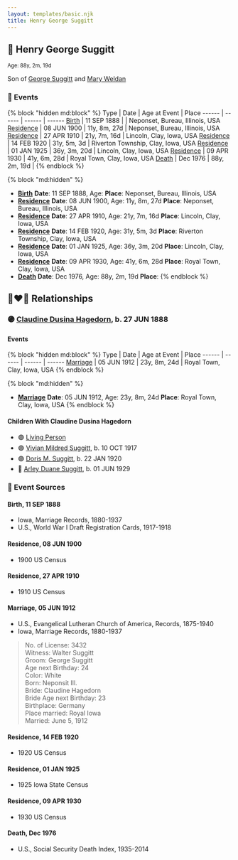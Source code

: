 ```yaml
---
layout: templates/basic.njk
title: Henry George Suggitt
---
```

## 🔵 Henry George Suggitt
<small>Age: 88y, 2m, 19d</small>

Son of [George Suggitt](/people/4/48171276) and [Mary Weldan](/people/1/18538354)

### 📆 Events

{% block "hidden md:block" %}
Type | Date | Age at Event | Place
------ | ------ | ------ | ------
[Birth](#event-event-2) | 11 SEP 1888 |  | Neponset, Bureau, Illinois, USA
[Residence](#event-event-0) | 08 JUN 1900 | 11y, 8m, 27d | Neponset, Bureau, Illinois, USA
[Residence](#event-event-1) | 27 APR 1910 | 21y, 7m, 16d | Lincoln, Clay, Iowa, USA
[Residence](#event-event-2) | 14 FEB 1920 | 31y, 5m, 3d | Riverton Township, Clay, Iowa, USA
[Residence](#event-event-3) | 01 JAN 1925 | 36y, 3m, 20d | Lincoln, Clay, Iowa, USA
[Residence](#event-event-4) | 09 APR 1930 | 41y, 6m, 28d | Royal Town, Clay, Iowa, USA
[Death](#event-event-8) | Dec 1976 | 88y, 2m, 19d |
{% endblock %}

{% block "md:hidden" %}
- **[Birth](#event-event-2)**
**Date**: 11 SEP 1888, Age:
**Place**: Neponset, Bureau, Illinois, USA
- **[Residence](#event-event-0)**
**Date**: 08 JUN 1900, Age: 11y, 8m, 27d
**Place**: Neponset, Bureau, Illinois, USA
- **[Residence](#event-event-1)**
**Date**: 27 APR 1910, Age: 21y, 7m, 16d
**Place**: Lincoln, Clay, Iowa, USA
- **[Residence](#event-event-2)**
**Date**: 14 FEB 1920, Age: 31y, 5m, 3d
**Place**: Riverton Township, Clay, Iowa, USA
- **[Residence](#event-event-3)**
**Date**: 01 JAN 1925, Age: 36y, 3m, 20d
**Place**: Lincoln, Clay, Iowa, USA
- **[Residence](#event-event-4)**
**Date**: 09 APR 1930, Age: 41y, 6m, 28d
**Place**: Royal Town, Clay, Iowa, USA
- **[Death](#event-event-8)**
**Date**: Dec 1976, Age: 88y, 2m, 19d
**Place**:
{% endblock %}

## 👩‍❤️‍👨 Relationships

### 🟣 [Claudine Dusina Hagedorn](/people/2/21896640), b. 27 JUN 1888

#### Events

{% block "hidden md:block" %}
Type | Date | Age at Event | Place
------ | ------ | ------ | ------
[Marriage](#event-family-0-event-0) | 05 JUN 1912 | 23y, 8m, 24d | Royal Town, Clay, Iowa, USA
{% endblock %}

{% block "md:hidden" %}
- **[Marriage](#event-family-0-event-0)**
**Date**: 05 JUN 1912, Age: 23y, 8m, 24d
**Place**: Royal Town, Clay, Iowa, USA
{% endblock %}

#### Children With Claudine Dusina Hagedorn
* 🟣 [Living Person](/people/4/4805871)
* 🟣 [Vivian Mildred Suggitt](/people/9/90213536), b. 10 OCT 1917
* 🟣 [Doris M. Suggitt](/people/6/62856138), b. 22 JAN 1920
* 🔵 [Arley Duane Suggitt](/people/9/91694885), b. 01 JUN 1929
### 📰 Event Sources

#### <a id="event-event-2"></a> Birth, 11 SEP 1888
* Iowa, Marriage Records, 1880-1937
* U.S., World War I Draft Registration Cards, 1917-1918

#### <a id="event-event-0"></a> Residence, 08 JUN 1900
* 1900 US Census

#### <a id="event-event-1"></a> Residence, 27 APR 1910
* 1910 US Census

#### <a id="event-family-0-event-0"></a> Marriage, 05 JUN 1912
* U.S., Evangelical Lutheran Church of America, Records, 1875-1940
* Iowa, Marriage Records, 1880-1937
>   
  > No. of License: 3432  
  > Witness: Walter Suggitt  
  > Groom: George Suggitt  
  > Age next Birthday: 24  
  > Color: White  
  > Born: Neponsit Ill.  
  > Bride: Claudine Hagedorn  
  > Bride Age next Birthday: 23  
  > Birthplace: Germany  
  > Place married: Royal Iowa  
  > Married: June 5, 1912

#### <a id="event-event-2"></a> Residence, 14 FEB 1920
* 1920 US Census

#### <a id="event-event-3"></a> Residence, 01 JAN 1925
* 1925 Iowa State Census

#### <a id="event-event-4"></a> Residence, 09 APR 1930
* 1930 US Census
#### <a id="event-event-8"></a> Death, Dec 1976
* U.S., Social Security Death Index, 1935-2014

